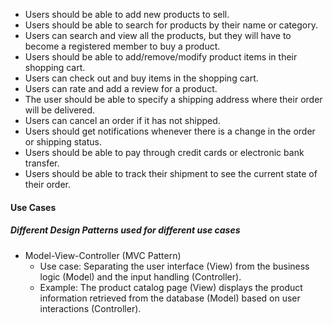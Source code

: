 - Users should be able to add new products to sell.
- Users should be able to search for products by their name or category.
- Users can search and view all the products, but they will have to become a registered member to buy a product.
- Users should be able to add/remove/modify product items in their shopping cart.
- Users can check out and buy items in the shopping cart.
- Users can rate and add a review for a product.
- The user should be able to specify a shipping address where their order will be delivered.
- Users can cancel an order if it has not shipped.
- Users should get notifications whenever there is a change in the order or shipping status.
- Users should be able to pay through credit cards or electronic bank transfer.
- Users should be able to track their shipment to see the current state of their order.


#### Use Cases
##### Different Design Patterns used for different use cases

- Model-View-Controller (MVC Pattern)
  - Use case: Separating the user interface (View) from the business logic (Model) and the input handling (Controller).
  - Example: The product catalog page (View) displays the product information retrieved from the database (Model) based on user interactions (Controller).
